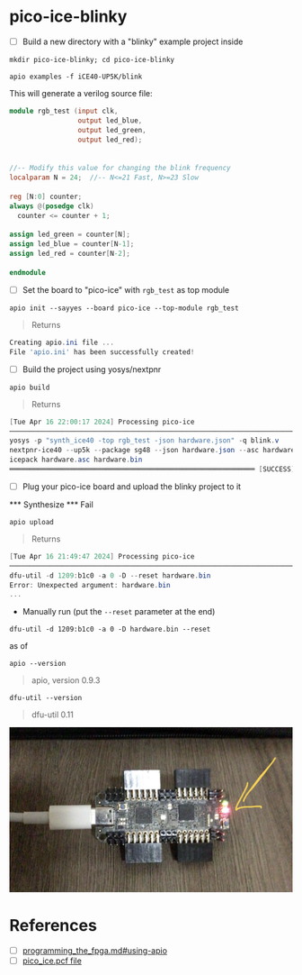 # pico-ice-blinky


- [ ]  Build a new directory with a "blinky" example project inside

```
mkdir pico-ice-blinky; cd pico-ice-blinky
```

```
apio examples -f iCE40-UP5K/blink
```

This will generate a verilog source file:


```verilog
module rgb_test (input clk,
                 output led_blue,
                 output led_green,
                 output led_red);


//-- Modify this value for changing the blink frequency
localparam N = 24;  //-- N<=21 Fast, N>=23 Slow

reg [N:0] counter;
always @(posedge clk)
  counter <= counter + 1;

assign led_green = counter[N];
assign led_blue = counter[N-1];
assign led_red = counter[N-2];

endmodule
```

- [ ] Set the board to "pico-ice" with `rgb_test` as top module


```
apio init --sayyes --board pico-ice --top-module rgb_test 
```
> Returns
```powershell
Creating apio.ini file ...
File 'apio.ini' has been successfully created!
```



- [ ] Build the project using yosys/nextpnr

```
apio build
```
> Returns
```powershell
[Tue Apr 16 22:00:17 2024] Processing pico-ice
───────────────────────────────────────────────────────────────────────────────────────────────────────────────────────────────────────────────────────
yosys -p "synth_ice40 -top rgb_test -json hardware.json" -q blink.v
nextpnr-ice40 --up5k --package sg48 --json hardware.json --asc hardware.asc --pcf up5k.pcf -q
icepack hardware.asc hardware.bin
═════════════════════════════════════════════════════════════ [SUCCESS] Took 1.08 seconds ═════════════════════════════════════════════════════════════
```


- [ ] Plug your pico-ice board and upload the blinky project to it

*** Synthesize *** Fail


```
apio upload
```
> Returns
```powershell
[Tue Apr 16 21:49:47 2024] Processing pico-ice
───────────────────────────────────────────────────────────────────────────────────────────────────────────────────────────────────────────────────────
dfu-util -d 1209:b1c0 -a 0 -D --reset hardware.bin
Error: Unexpected argument: hardware.bin
...
```

- Manually run (put the `--reset` parameter at the end)

```
dfu-util -d 1209:b1c0 -a 0 -D hardware.bin --reset
```

as of

```
apio --version
```
> apio, version 0.9.3

```
dfu-util --version
```
> dfu-util 0.11

<img src=images/picoice-apio-upload.png width='' height='' > </img>


# References


- [ ] [programming_the_fpga.md#using-apio](https://github.com/tinyvision-ai-inc/pico-ice/blob/main/Docs/programming_the_fpga.md#using-apio)
- [ ] [pico_ice.pcf file](https://github.com/tinyvision-ai-inc/pico-ice-sdk/blob/main/rtl/pico_ice.pcf)
